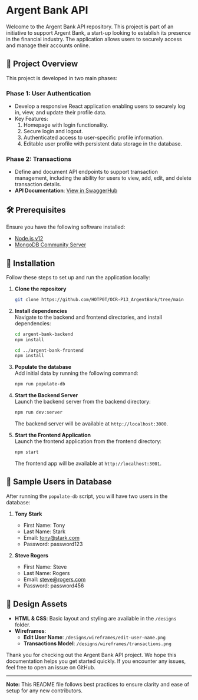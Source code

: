 
# Argent Bank API

Welcome to the Argent Bank API repository. This project is part of an initiative to support Argent Bank, a start-up looking to establish its presence in the financial industry. The application allows users to securely access and manage their accounts online.

## 📖 Project Overview

This project is developed in two main phases:

### Phase 1: User Authentication
- Develop a responsive React application enabling users to securely log in, view, and update their profile data.
- Key Features:
  1. Homepage with login functionality.
  2. Secure login and logout.
  3. Authenticated access to user-specific profile information.
  4. Editable user profile with persistent data storage in the database.

### Phase 2: Transactions
- Define and document API endpoints to support transaction management, including the ability for users to view, add, edit, and delete transaction details.
- **API Documentation**: [View in SwaggerHub](https://app.swaggerhub.com/apis/HOTPOT-91e/OCR-P13_Bank/1.0.0)

## 🛠 Prerequisites

Ensure you have the following software installed:

- [Node.js v12](https://nodejs.org/en/)
- [MongoDB Community Server](https://www.mongodb.com/try/download/community)

## 🚀 Installation

Follow these steps to set up and run the application locally:

1. **Clone the repository**
   ```bash
   git clone https://github.com/HOTP0T/OCR-P13_ArgentBank/tree/main
   ```

2. **Install dependencies**  
   Navigate to the backend and frontend directories, and install dependencies:
   ```bash
   cd argent-bank-backend
   npm install

   cd ../argent-bank-frontend
   npm install
   ```

3. **Populate the database**  
   Add initial data by running the following command:
   ```bash
   npm run populate-db
   ```

4. **Start the Backend Server**  
   Launch the backend server from the backend directory:
   ```bash
   npm run dev:server
   ```
   The backend server will be available at `http://localhost:3000`.

5. **Start the Frontend Application**  
   Launch the frontend application from the frontend directory:
   ```bash
   npm start
   ```
   The frontend app will be available at `http://localhost:3001`.

## 👥 Sample Users in Database

After running the `populate-db` script, you will have two users in the database:

1. **Tony Stark**
   - First Name: Tony
   - Last Name: Stark
   - Email: tony@stark.com
   - Password: password123

2. **Steve Rogers**
   - First Name: Steve
   - Last Name: Rogers
   - Email: steve@rogers.com
   - Password: password456

## 🎨 Design Assets

- **HTML & CSS**: Basic layout and styling are available in the `/designs` folder.
- **Wireframes**:
  - **Edit User Name**: `/designs/wireframes/edit-user-name.png`
  - **Transactions Model**: `/designs/wireframes/transactions.png`

Thank you for checking out the Argent Bank API project. We hope this documentation helps you get started quickly. If you encounter any issues, feel free to open an issue on GitHub.

---
**Note:** This README file follows best practices to ensure clarity and ease of setup for any new contributors.
